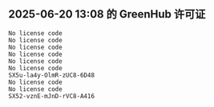 ## 2025-06-20 13:08 的 GreenHub 许可证
```
No license code
No license code
No license code
No license code
No license code
No license code
SX5u-la4y-OlmR-zUC8-6D48
No license code
No license code
SX52-vznE-mJnD-rVC8-A416
```
